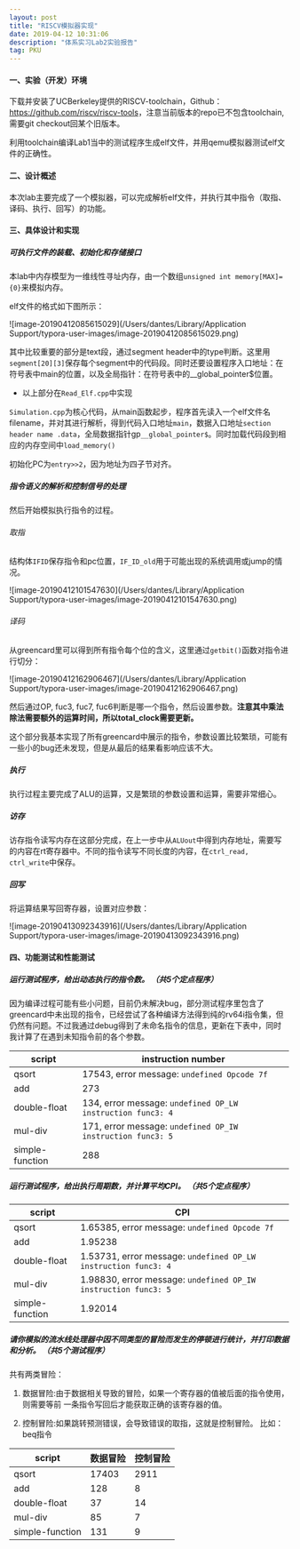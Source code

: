```yaml
---
layout: post
title: "RISCV模拟器实现"
date: 2019-04-12 10:31:06 
description: "体系实习Lab2实验报告"
tag: PKU
---
```


#### 一、实验（开发）环境

下载并安装了UCBerkeley提供的RISCV-toolchain，Github：<https://github.com/riscv/riscv-tools>，注意当前版本的repo已不包含toolchain,需要git checkout回某个旧版本。

利用toolchain编译Lab1当中的测试程序生成elf文件，并用qemu模拟器测试elf文件的正确性。

#### 二、设计概述

本次lab主要完成了一个模拟器，可以完成解析elf文件，并执行其中指令（取指、译码、执行、回写）的功能。

#### 三、具体设计和实现

##### 可执行文件的装载、初始化和存储接口

本lab中内存模型为一维线性寻址内存，由一个数组`unsigned int memory[MAX]={0}`来模拟内存。

elf文件的格式如下图所示：

![image-20190412085615029](/Users/dantes/Library/Application Support/typora-user-images/image-20190412085615029.png)

其中比较重要的部分是text段，通过segment header中的type判断。这里用`segment[20][3]`保存每个segment中的代码段。同时还要设置程序入口地址：在符号表中main的位置，以及全局指针：在符号表中的__global_pointer$位置。

- 以上部分在`Read_Elf.cpp`中实现

`Simulation.cpp`为核心代码，从main函数起步，程序首先读入一个elf文件名filename，并对其进行解析，得到代码入口地址`main`，数据入口地址`section header name .data`，全局数据指针gp`__global_pointer$`。同时加载代码段到相应的内存空间中`load_memory()`

初始化PC为`entry>>2`，因为地址为四子节对齐。

##### 指令语义的解析和控制信号的处理

然后开始模拟执行指令的过程。

###### 取指

结构体`IFID`保存指令和pc位置，`IF_ID_old`用于可能出现的系统调用或jump的情况。

![image-20190412101547630](/Users/dantes/Library/Application Support/typora-user-images/image-20190412101547630.png)



###### 译码

从greencard里可以得到所有指令每个位的含义，这里通过`getbit()`函数对指令进行切分：

![image-20190412162906467](/Users/dantes/Library/Application Support/typora-user-images/image-20190412162906467.png)

然后通过OP, fuc3, fuc7, fuc6判断是哪一个指令，然后设置参数。**注意其中乘法除法需要额外的运算时间，所以total_clock需要更新。**

这个部分我基本实现了所有greencard中展示的指令，参数设置比较繁琐，可能有一些小的bug还未发现，但是从最后的结果看影响应该不大。



##### 执行

执行过程主要完成了ALU的运算，又是繁琐的参数设置和运算，需要非常细心。



##### 访存

访存指令读写内存在这部分完成，在上一步中从`ALUout`中得到内存地址，需要写的内容在rt寄存器中。不同的指令读写不同长度的内容，在```ctrl_read, ctrl_write```中保存。

##### 回写

将运算结果写回寄存器，设置对应参数：

![image-20190413092343916](/Users/dantes/Library/Application Support/typora-user-images/image-20190413092343916.png)



#### 四、功能测试和性能测试

##### 运行测试程序，给出动态执行的指令数。 （共5个定点程序）

因为编译过程可能有些小问题，目前仍未解决bug，部分测试程序里包含了greencard中未出现的指令，已经尝试了各种编译方法得到纯的rv64i指令集，但仍然有问题。不过我通过debug得到了未命名指令的信息，更新在下表中，同时我计算了在遇到未知指令前的各个参数。

script | instruction number
---- | ---
qsort | 17543, error message: `undefined Opcode 7f` 
add | 273 
double-float | 134, error message: `undefined OP_LW instruction func3: 4` 
mul-div | 171, error message: `undefined OP_IW instruction func3: 5` 
simple-function | 288 

##### 运行测试程序，给出执行周期数，并计算平均CPI。 （共5个定点程序）

script | CPI 
---- | ---
qsort | 1.65385, error message: `undefined Opcode 7f` 
add | 1.95238 
double-float | 1.53731, error message: `undefined OP_LW instruction func3: 4` 
mul-div | 1.98830, error message: `undefined OP_IW instruction func3: 5` 
simple-function | 1.92014 

##### 请你模拟的流水线处理器中因不同类型的冒险而发生的停顿进行统计，并打印数据和分析。 （共5个测试程序）

共有两类冒险：

1. 数据冒险:由于数据相关导致的冒险，如果一个寄存器的值被后面的指令使用，则需要等前 一条指令写回后才能获取正确的该寄存器的值。

2. 控制冒险:如果跳转预测错误，会导致错误的取指，这就是控制冒险。 比如：beq指令

script | 数据冒险 | 控制冒险 
---- | ---|---- 
qsort | 17403 | 2911 
 add             | 128      | 8        
double-float | 37 | 14 
mul-div | 85 | 7 
simple-function | 131 | 9 
